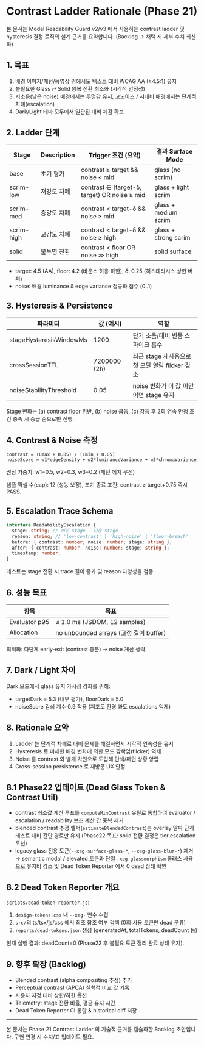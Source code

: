 # Contrast Ladder Rationale (Phase 21)

본 문서는 Modal Readability Guard v2/v3 에서 사용하는 contrast ladder 및
hysteresis 결정 로직의 설계 근거를 요약합니다. (Backlog → 채택 시 세부 수치
최신화)

## 1. 목표

1. 배경 이미지/패턴/동영상 위에서도 텍스트 대비 WCAG AA (≥4.5:1) 유지
2. 불필요한 Glass ⇄ Solid 왕복 전환 최소화 (시각적 안정성)
3. 저소음(낮은 noise) 배경에서는 투명감 유지, 고노이즈 / 저대비 배경에서는
   단계적 차폐(escalation)
4. Dark/Light 테마 모두에서 일관된 대비 체감 확보

## 2. Ladder 단계

| Stage      | Description | Trigger 조건 (요약)                          | 결과 Surface Mode    |
| ---------- | ----------- | -------------------------------------------- | -------------------- |
| base       | 초기 평가   | contrast ≥ target && noise < mid             | glass (no scrim)     |
| scrim-low  | 저강도 차폐 | contrast ∈ [target-δ, target) OR noise ≥ mid | glass + light scrim  |
| scrim-med  | 중강도 차폐 | contrast < target-δ && noise ≥ mid           | glass + medium scrim |
| scrim-high | 고강도 차폐 | contrast < target-δ && noise ≥ high          | glass + strong scrim |
| solid      | 불투명 전환 | contrast < floor OR noise ≫ high             | solid surface        |

- target: 4.5 (AA), floor: 4.2 (바운스 허용 하한), δ: 0.25 (히스테리시스 상한
  버퍼)
- noise: 배경 luminance & edge variance 정규화 점수 (0..1)

## 3. Hysteresis & Persistence

| 파라미터                | 값 (예시)    | 역할                                            |
| ----------------------- | ------------ | ----------------------------------------------- |
| stageHysteresisWindowMs | 1200         | 단기 소음/대비 변동 스파이크 흡수               |
| crossSessionTTL         | 7200000 (2h) | 최근 stage 재사용으로 첫 모달 열림 flicker 감소 |
| noiseStabilityThreshold | 0.05         | noise 변화가 이 값 미만이면 stage 유지          |

Stage 변화는 (a) contrast floor 위반, (b) noise 급등, (c) 강등 후 2회 연속 안정
조건 충족 시 승급 순으로만 진행.

## 4. Contrast & Noise 측정

```text
contrast = (Lmax + 0.05) / (Lmin + 0.05)
noiseScore = w1*edgeDensity + w2*luminanceVariance + w3*chromaVariance
```

권장 가중치: w1=0.5, w2=0.3, w3=0.2 (패턴 에지 우선)

샘플 픽셀 수(cap): 12 (성능 보장), 조기 종료 조건: contrast ≥ target+0.75 즉시
PASS.

## 5. Escalation Trace Schema

```ts
interface ReadabilityEscalation {
  stage: string; // 이전 stage → 다음 stage
  reason: string; // 'low-contrast' | 'high-noise' | 'floor-breach'
  before: { contrast: number; noise: number; stage: string };
  after: { contrast: number; noise: number; stage: string };
  timestamp: number;
}
```

테스트는 stage 전환 시 trace 길이 증가 및 reason 다양성을 검증.

## 6. 성능 목표

| 항목          | 목표                                   |
| ------------- | -------------------------------------- |
| Evaluator p95 | ≤ 1.0 ms (JSDOM, 12 samples)           |
| Allocation    | no unbounded arrays (고정 길이 buffer) |

최적화: 다단계 early-exit (contrast 충분) → noise 계산 생략.

## 7. Dark / Light 차이

Dark 모드에서 glass 유지 가시성 강화를 위해:

- targetDark = 5.3 (내부 평가), floorDark = 5.0
- noiseScore 감쇠 계수 0.9 적용 (저조도 환경 과도 escalations 억제)

## 8. Rationale 요약

1. Ladder 는 단계적 차폐로 대비 문제를 해결하면서 시각적 연속성을 유지
2. Hysteresis 로 미세한 배경 변화에 의한 모드 깜빡임(flicker) 억제
3. Noise 를 contrast 와 별개 차원으로 도입해 단색/패턴 상황 양립
4. Cross-session persistence 로 재방문 UX 안정

## 8.1 Phase22 업데이트 (Dead Glass Token & Contrast Util)

- contrast 최소값 계산 루프를 `computeMinContrast` 유틸로 통합하여 evaluator /
  escalation / readability 보조 계산 간 중복 제거
- blended contrast 추정 헬퍼(`estimateBlendedContrast`)는 overlay 알파 단계
  테스트 대비 간단 경로만 유지 (Phase22 목표: solid 전환 결정은 tier escalation
  우선)
- legacy glass 전용 토큰(`--xeg-surface-glass-*`, `--xeg-glass-blur-*`) 제거 →
  semantic modal / elevated 토큰과 단일 `.xeg-glassmorphism` 클래스 사용으로
  유지비 감소 및 Dead Token Reporter 에서 0 dead 상태 확인

## 8.2 Dead Token Reporter 개요

`scripts/dead-token-reporter.js`:

1. `design-tokens.css` 내 `--xeg-` 변수 수집
2. `src/`의 ts/tsx/js/css 에서 최초 참조 여부 검색 (0회 사용 토큰만 dead 분류)
3. `reports/dead-tokens.json` 생성 (generatedAt, totalTokens, deadCount 등)

현재 실행 결과: deadCount=0 (Phase22 후 불필요 토큰 정리 완료 상태 유지).

## 9. 향후 확장 (Backlog)

- Blended contrast (alpha compositing 추정) 추가
- Perceptual contrast (APCA) 실험적 비교 값 기록
- 사용자 지정 대비 상한/하한 옵션
- Telemetry: stage 전환 비율, 평균 유지 시간
- Dead Token Reporter CI 통합 & historical diff 저장

---

본 문서는 Phase 21 Contrast Ladder 의 기술적 근거를 캡슐화한 Backlog 초안입니다.
구현 변경 시 수치/표 업데이트 필요.
